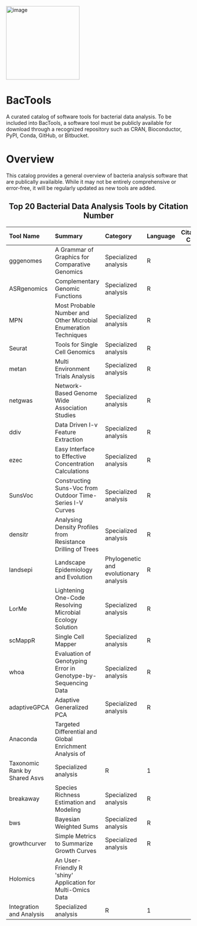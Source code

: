 <img width="200" height="200" alt="image" src="https://github.com/user-attachments/assets/b0c16ca0-6f67-4aae-a104-e96762a4508b" />

# BacTools


A curated catalog of software tools for bacterial data analysis. To be included into BacTools, a software tool must be publicly available for download through a recognized repository such as CRAN, Bioconductor, PyPI, Conda, GitHub, or Bitbucket.


# Overview
This catalog provides a general overview of bacteria analysis software that are publically availaible. While it may not be entirely comprehensive or error-free, it will be regularly updated as new tools are added.


<div align="center">

## Top 20 Bacterial Data Analysis Tools by Citation Number

</div>

|Tool Name    |Summary                                                                              |Category                               |Language | Citation Count|Stars |Source |DOI |Docs |
|:------------|:------------------------------------------------------------------------------------|:--------------------------------------|:--------|--------------:|:-----|:------|:---|:----|
|gggenomes    |A Grammar of Graphics for Comparative Genomics                                       |Specialized analysis                   |R        |             46|      |CRAN   |[doi](https://doi.org/10.32614/CRAN.package.gggenomes)|[link](https://cran.r-project.org/web/packages/gggenomes/index.html)|
|ASRgenomics  |Complementary Genomic Functions                                                      |Specialized analysis                   |R        |             21|      |CRAN   |[doi](https://doi.org/10.32614/CRAN.package.ASRgenomics)|[link](https://cran.r-project.org/web/packages/ASRgenomics/index.html)|
|MPN          |Most Probable Number and Other Microbial Enumeration Techniques                      |Specialized analysis                   |R        |             17|      |CRAN   |[doi](https://doi.org/10.32614/CRAN.package.MPN)|[link](https://cran.r-project.org/web/packages/MPN/index.html)|
|Seurat       |Tools for Single Cell Genomics                                                       |Specialized analysis                   |R        |             14|      |CRAN   |[doi](https://doi.org/10.32614/CRAN.package.Seurat)|[link](https://cran.r-project.org/web/packages/Seurat/index.html)|
|metan        |Multi Environment Trials Analysis                                                    |Specialized analysis                   |R        |              7|      |CRAN   |[doi](https://doi.org/10.32614/CRAN.package.metan)|[link](https://cran.r-project.org/web/packages/metan/index.html)|
|netgwas      |Network-Based Genome Wide Association Studies                                        |Specialized analysis                   |R        |              6|      |CRAN   |[doi](https://doi.org/10.32614/CRAN.package.netgwas)|[link](https://cran.r-project.org/web/packages/netgwas/index.html)|
|ddiv         |Data Driven I-v Feature Extraction                                                   |Specialized analysis                   |R        |              5|      |CRAN   |[doi](https://doi.org/10.32614/CRAN.package.ddiv)|[link](https://cran.r-project.org/web/packages/ddiv/index.html)|
|ezec         |Easy Interface to Effective Concentration Calculations                               |Specialized analysis                   |R        |              3|      |CRAN   |[doi](https://doi.org/10.32614/CRAN.package.ezec)|[link](https://cran.r-project.org/web/packages/ezec/index.html)|
|SunsVoc      |Constructing Suns-Voc from Outdoor Time-Series I-V Curves                            |Specialized analysis                   |R        |              3|      |CRAN   |[doi](https://doi.org/10.32614/CRAN.package.SunsVoc)|[link](https://cran.r-project.org/web/packages/SunsVoc/index.html)|
|densitr      |Analysing Density Profiles from Resistance Drilling of Trees                         |Specialized analysis                   |R        |              2|      |CRAN   |[doi](https://doi.org/10.32614/CRAN.package.densitr)|[link](https://cran.r-project.org/web/packages/densitr/index.html)|
|landsepi     |Landscape Epidemiology and Evolution                                                 |Phylogenetic and evolutionary analysis |R        |              2|      |CRAN   |[doi](https://doi.org/10.32614/CRAN.package.landsepi)|[link](https://cran.r-project.org/web/packages/landsepi/index.html)|
|LorMe        |Lightening One-Code Resolving Microbial Ecology Solution                             |Specialized analysis                   |R        |              2|      |CRAN   |[doi](https://doi.org/10.32614/CRAN.package.LorMe)|[link](https://cran.r-project.org/web/packages/LorMe/index.html)|
|scMappR      |Single Cell Mapper                                                                   |Specialized analysis                   |R        |              2|      |CRAN   |[doi](https://doi.org/10.32614/CRAN.package.scMappR)|[link](https://cran.r-project.org/web/packages/scMappR/index.html)|
|whoa         |Evaluation of Genotyping Error in Genotype-by-Sequencing Data                        |Specialized analysis                   |R        |              2|      |CRAN   |[doi](https://doi.org/10.32614/CRAN.package.whoa)|[link](https://cran.r-project.org/web/packages/whoa/index.html)|
|adaptiveGPCA |Adaptive Generalized PCA                                                             |Specialized analysis                   |R        |              1|      |CRAN   |[doi](https://doi.org/10.32614/CRAN.package.adaptiveGPCA)|[link](https://cran.r-project.org/web/packages/adaptiveGPCA/index.html)|
|Anaconda     |Targeted Differential and Global Enrichment Analysis of
Taxonomic Rank by Shared Asvs |Specialized analysis                   |R        |              1|      |CRAN   |[doi](https://doi.org/10.32614/CRAN.package.Anaconda)|[link](https://cran.r-project.org/web/packages/Anaconda/index.html)|
|breakaway    |Species Richness Estimation and Modeling                                             |Specialized analysis                   |R        |              1|      |CRAN   |[doi](https://doi.org/10.32614/CRAN.package.breakaway)|[link](https://cran.r-project.org/web/packages/breakaway/index.html)|
|bws          |Bayesian Weighted Sums                                                               |Specialized analysis                   |R        |              1|      |CRAN   |[doi](https://doi.org/10.32614/CRAN.package.bws)|[link](https://cran.r-project.org/web/packages/bws/index.html)|
|growthcurver |Simple Metrics to Summarize Growth Curves                                            |Specialized analysis                   |R        |              1|      |CRAN   |[doi](https://doi.org/10.32614/CRAN.package.growthcurver)|[link](https://cran.r-project.org/web/packages/growthcurver/index.html)|
|Holomics     |An User-Friendly R 'shiny' Application for Multi-Omics Data
Integration and Analysis  |Specialized analysis                   |R        |              1|      |CRAN   |[doi](https://doi.org/10.32614/CRAN.package.Holomics)|[link](https://cran.r-project.org/web/packages/Holomics/index.html)|
